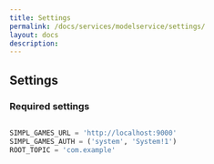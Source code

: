 ```yaml
---
title: Settings
permalink: /docs/services/modelservice/settings/
layout: docs
description:
---
```


## Settings

### Required settings

```python

SIMPL_GAMES_URL = 'http://localhost:9000'
SIMPL_GAMES_AUTH = ('system', 'System!1')
ROOT_TOPIC = 'com.example'
```

